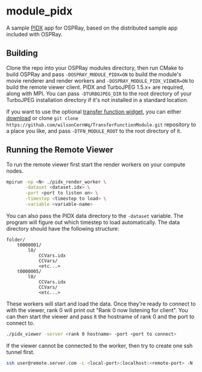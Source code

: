 # module\_pidx

A sample [PIDX](https://github.com/sci-visus/PIDX) app for OSPRay, based
on the distributed sample app included with OSPRay.

## Building

Clone the repo into your OSPRay modules directory, then run CMake to build
OSPRay and pass `-DOSPRAY_MODULE_PIDX=ON` to build the module's movie
renderer and render workers and `-DOSPRAY_MODULE_PIDX_VIEWER=ON` to build
the remote viewer client. PIDX and TurboJPEG 1.5.x+ are required, along
with MPI. You can pass `-DTURBOJPEG_DIR` to the root directory of your
TurboJPEG installation directory if it's not installed in a standard location.

If you want to use the optional [transfer function widget](https://github.com/wilsonCernWq/TransferFunctionModule),
you can either [download](https://github.com/wilsonCernWq/TransferFunctionModule/archive/master.zip) or clone `git clone https://github.com/wilsonCernWq/TransferFunctionModule.git` repository to a place you like, and pass `-DTFN_MODULE_ROOT` to the root directory of it.

## Running the Remote Viewer

To run the remote viewer first start the render workers on your compute nodes.

```bash
mpirun -np <N> ./pidx_render_worker \
       -dataset <dataset.idx> \
       -port <port to listen on> \
       -timestep <timestep to load> \
       -variable <variable-name>
```

You can also pass the PIDX data directory to the `-dataset` variable. The program will
figure out which timestep to load automatically. The data directory should have the 
following structure:

```
folder/
    t0000001/
        l0/
            CCVars.idx
            CCVars/
            <etc...>
    t0000005/
        l0/
            CCVars.idx
            CCVars/
            <etc...>
```

These workers will start and load the data. Once they're ready to connect to
with the viewer, rank 0 will print out "Rank 0 now listening for client". You
can then start the viewer and pass it the hostname of rank 0 and the port
to connect to.

```bash
./pidx_viewer -server <rank 0 hostname> -port <port to connect>
```

If the viewer cannot be connected to the worker, then try to create one ssh 
tunnel first.

```bash
ssh user@remote.server.com -L <local-port>:localhost:<remote-port> -N
```
